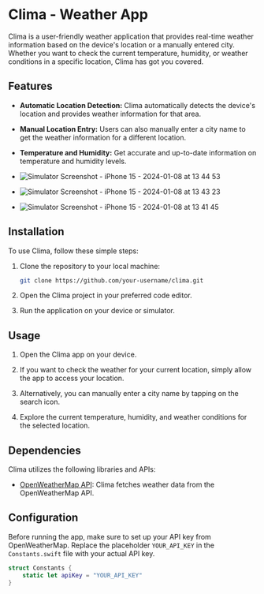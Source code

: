 # Clima - Weather App

Clima is a user-friendly weather application that provides real-time weather information based on the device's location or a manually entered city. Whether you want to check the current temperature, humidity, or weather conditions in a specific location, Clima has got you covered.

## Features

- **Automatic Location Detection:** Clima automatically detects the device's location and provides weather information for that area.

- **Manual Location Entry:** Users can also manually enter a city name to get the weather information for a different location.

- **Temperature and Humidity:** Get accurate and up-to-date information on temperature and humidity levels.

- ![Simulator Screenshot - iPhone 15 - 2024-01-08 at 13 44 53](https://github.com/dshreddy/clima-flutter/assets/127737097/e7e5d9e8-7f58-4f0a-a3d5-bfb7df125d1c)
- ![Simulator Screenshot - iPhone 15 - 2024-01-08 at 13 43 23](https://github.com/dshreddy/clima-flutter/assets/127737097/2149cebe-0518-4292-8191-4f6fc5b154e5)
- ![Simulator Screenshot - iPhone 15 - 2024-01-08 at 13 41 45](https://github.com/dshreddy/clima-flutter/assets/127737097/f28e8edb-136e-499f-a297-c42b3a10ccf9)

## Installation

To use Clima, follow these simple steps:

1. Clone the repository to your local machine:

   ```bash
   git clone https://github.com/your-username/clima.git
   ```

2. Open the Clima project in your preferred code editor.

3. Run the application on your device or simulator.

## Usage

1. Open the Clima app on your device.

2. If you want to check the weather for your current location, simply allow the app to access your location.

3. Alternatively, you can manually enter a city name by tapping on the search icon.

4. Explore the current temperature, humidity, and weather conditions for the selected location.

## Dependencies

Clima utilizes the following libraries and APIs:

- [OpenWeatherMap API](https://openweathermap.org/api): Clima fetches weather data from the OpenWeatherMap API.

## Configuration

Before running the app, make sure to set up your API key from OpenWeatherMap. Replace the placeholder `YOUR_API_KEY` in the `Constants.swift` file with your actual API key.

```swift
struct Constants {
    static let apiKey = "YOUR_API_KEY"
}
```
